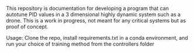 This repository is documentation for developing a program that can autotune PID values in a 3 dimensional highly dynamic system such as a drone.
This is a work in progress, not meant for any critical systems but as proof of concept.

Usage:
Clone the repo, install requirements.txt in a conda environment, and run your choice of training method from the controllers folder
